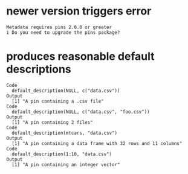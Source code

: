 # newer version triggers error

    Metadata requires pins 2.0.0 or greater
    i Do you need to upgrade the pins package?

# produces reasonable default descriptions

    Code
      default_description(NULL, c("data.csv"))
    Output
      [1] "A pin containing a .csv file"
    Code
      default_description(NULL, c("data.csv", "foo.csv"))
    Output
      [1] "A pin containing 2 files"
    Code
      default_description(mtcars, "data.csv")
    Output
      [1] "A pin containing a data frame with 32 rows and 11 columns"
    Code
      default_description(1:10, "data.csv")
    Output
      [1] "A pin containing an integer vector"

